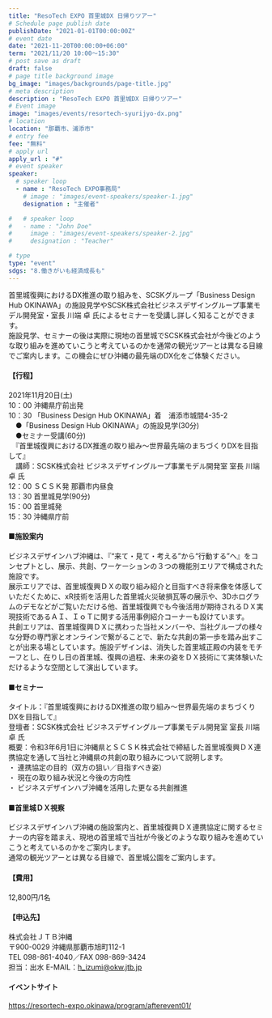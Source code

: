 ```yaml
---
title: "ResoTech EXPO 首里城DX 日帰りツアー"
# Schedule page publish date
publishDate: "2021-01-01T00:00:00Z"
# event date
date: "2021-11-20T00:00:00+06:00"
term: "2021/11/20 10:00～15:30"
# post save as draft
draft: false
# page title background image
bg_image: "images/backgrounds/page-title.jpg"
# meta description
description : "ResoTech EXPO 首里城DX 日帰りツアー"
# Event image
image: "images/events/resortech-syurijyo-dx.png"
# location
location: "那覇市、浦添市"
# entry fee
fee: "無料"
# apply url
apply_url : "#"
# event speaker
speaker:
  # speaker loop
  - name : "ResoTech EXPO事務局"
    # image : "images/event-speakers/speaker-1.jpg"
    designation : "主催者"

#   # speaker loop
#   - name : "John Doe"
#     image : "images/event-speakers/speaker-2.jpg"
#     designation : "Teacher"

# type
type: "event"
sdgs: "8.働きがいも経済成長も"
---
```


首里城復興におけるDX推進の取り組みを、SCSKグループ「Business Design Hub OKINAWA」の施設見学やSCSK株式会社ビジネスデザイングループ事業モデル開発室・室長 川端 卓 氏によるセミナーを受講し詳しく知ることができます。  
施設見学、セミナーの後は実際に現地の首里城でSCSK株式会社が今後どのような取り組みを進めていこうと考えているのかを通常の観光ツアーとは異なる目線でご案内します。この機会にぜひ沖縄の最先端のDX化をご体験ください。  

#### 【行程】
2021年11月20日(土)  
10：00 沖縄県庁前出発  
10：30 「Business Design Hub OKINAWA」着　浦添市城間4-35-2  
　●「Business Design Hub OKINAWA」の施設見学(30分)  
　●セミナー受講(60分)  
　『首里城復興におけるDX推進の取り組み～世界最先端のまちづくりDXを目指して』  
　講師：SCSK株式会社 ビジネスデザイングループ事業モデル開発室 室長 川端 卓 氏  
12：00 ＳＣＳＫ発 那覇市内昼食  
13：30 首里城見学(90分)  
15：00 首里城発  
15：30 沖縄県庁前  

#### ■施設案内
ビジネスデザインハブ沖縄は、『“来て・見て・考える”から“行動する”へ』をコンセプトとし、展示、共創、ワーケーションの３つの機能別エリアで構成された施設です。  
展示エリアでは、首里城復興ＤＸの取り組み紹介と目指すべき将来像を体感していただくために、xR技術を活用した首里城火災破損瓦等の展示や、3Dホログラムのデモなどがご覧いただける他、首里城復興でも今後活用が期待されるＤＸ実現技術であるＡＩ、ＩｏＴに関する活用事例紹介コーナーも設けています。  
共創エリアは、首里城復興ＤＸに携わった当社メンバーや、当社グループの様々な分野の専門家とオンラインで繋がることで、新たな共創の第一歩を踏み出すことが出来る場としています。施設デザインは、消失した首里城正殿の内装をモチーフとし、在りし日の首里城、復興の過程、未来の姿をＤＸ技術にて実体験いただけるような空間として演出しています。  

#### ■セミナー
タイトル：『首里城復興におけるDX推進の取り組み～世界最先端のまちづくりDXを目指して』  
登壇者：SCSK株式会社 ビジネスデザイングループ事業モデル開発室 室長 川端 卓 氏  
概要：令和3年6月1日に沖縄県とＳＣＳＫ株式会社で締結した首里城復興ＤＸ連携協定を通して当社と沖縄県の共創の取り組みについて説明します。  
・ 連携協定の目的（双方の狙い／目指すべき姿）  
・ 現在の取り組み状況と今後の方向性  
・ ビジネスデザインハブ沖縄を活用した更なる共創推進  

#### ■首里城ＤＸ視察
ビジネスデザインハブ沖縄の施設案内と、首里城復興ＤＸ連携協定に関するセミナーの内容を踏まえ、現地の首里城で当社が今後どのような取り組みを進めていこうと考えているのかをご案内します。  
通常の観光ツアーとは異なる目線で、首里城公園をご案内します。  

#### 【費用】
12,800円/1名  

#### 【申込先】
株式会社ＪＴＢ沖縄  
〒900-0029 沖縄県那覇市旭町112-1  
TEL 098-861-4040／FAX 098-869-3424  
担当：出水 E-MAIL：h_izumi@okw.jtb.jp  

#### イベントサイト
https://resortech-expo.okinawa/program/afterevent01/